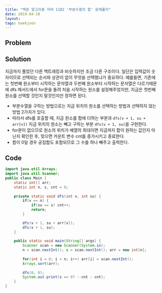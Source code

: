 ```yaml
---
title: "백준 알고리즘 자바 1182 '부분수열의 합' 문제풀이"
date: 2019-04-10
layout:
tags: baekjoon
---
```



## Problem

## Solution
지금까지 풀었던 다른 백트래킹과 비슷하지만 조금 다른 구조이다. 일단은 입력값이 숫자이므로 선택되는 순서와 상관이 없이 무엇을 선택했냐가 중요하다.
예를들면, 기존에는 첫번째 원소부터 시작하는 문자열과 두번째 원소부터 시작하는 문자열은 다르기때문에 dfs 메서드에서 for문을 돌려 처음 시작하는 원소를 설정해주었지만, 지금은 첫번째 원소를 선택할 것인지 말것인지만 정하면 된다.
- 부분수열을 구하는 방법으로는 지금 위치의 원소를 선택하는 방법과 선택하지 않는 방법 2가지가 있다.
- 따라서 dfs를 호출할 때, 지금 원소를 합에 더하는 부분과 `dfs(v + 1, su + arr[v])` 지금 위치의 원소는 빼고 구하는 부분 `dfs(v + 1, su)`을 구현한다.
- for문이 없으므로 원소의 위치가 배열의 최대이면 지금까지 합이 원하는 값인지 아닌지 확인한 후, 맞으면 카운트 변수 cnt를 증가시키고 종료한다.
- 합이 0일 경우 공집합도 포함되므로 그 수를 하나 빼주고 출력한다.


## Code
```java
import java.util.Arrays;
import java.util.Scanner;
public class Main {
	static int[] arr;
	static int n, s, cnt = 0;
	
	private static void dfs(int v, int su) {
		if(v == n) {
			if(su == s) cnt++;
			return;
		}

		dfs(v + 1, su + arr[v]);
		dfs(v + 1, su);
	}
	
	public static void main(String[] args) {
		Scanner scan = new Scanner(System.in);
		n = scan.nextInt(); s = scan.nextInt(); arr = new int[n];
		
		for(int i = 0; i < n; i++) arr[i] = scan.nextInt();
		Arrays.sort(arr);
		
		dfs(0, 0);
		System.out.print(s == 0? --cnt : cnt);
	}
}
```
